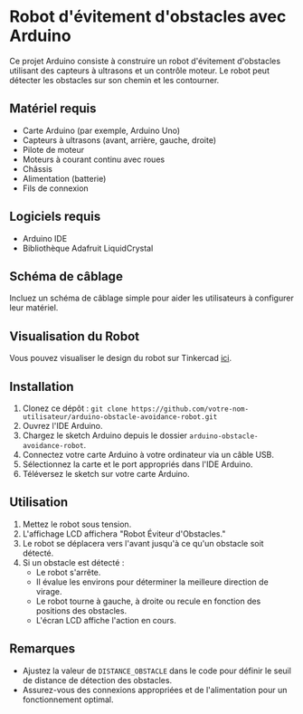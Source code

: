 # Robot d'évitement d'obstacles avec Arduino

Ce projet Arduino consiste à construire un robot d'évitement d'obstacles utilisant des capteurs à ultrasons et un contrôle moteur. Le robot peut détecter les obstacles sur son chemin et les contourner.

## Matériel requis
- Carte Arduino (par exemple, Arduino Uno)
- Capteurs à ultrasons (avant, arrière, gauche, droite)
- Pilote de moteur
- Moteurs à courant continu avec roues
- Châssis
- Alimentation (batterie)
- Fils de connexion

## Logiciels requis
- Arduino IDE
- Bibliothèque Adafruit LiquidCrystal

## Schéma de câblage
Incluez un schéma de câblage simple pour aider les utilisateurs à configurer leur matériel.

## Visualisation du Robot
Vous pouvez visualiser le design du robot sur Tinkercad [ici](https://www.tinkercad.com/things/gg93ASuCQoQ-robot2/editel?returnTo=%2Fdashboard%3Fcollection%3Ddesigns).

## Installation
1. Clonez ce dépôt : `git clone https://github.com/votre-nom-utilisateur/arduino-obstacle-avoidance-robot.git`
2. Ouvrez l'IDE Arduino.
3. Chargez le sketch Arduino depuis le dossier `arduino-obstacle-avoidance-robot`.
4. Connectez votre carte Arduino à votre ordinateur via un câble USB.
5. Sélectionnez la carte et le port appropriés dans l'IDE Arduino.
6. Téléversez le sketch sur votre carte Arduino.

## Utilisation
1. Mettez le robot sous tension.
2. L'affichage LCD affichera "Robot Éviteur d'Obstacles."
3. Le robot se déplacera vers l'avant jusqu'à ce qu'un obstacle soit détecté.
4. Si un obstacle est détecté :
   - Le robot s'arrête.
   - Il évalue les environs pour déterminer la meilleure direction de virage.
   - Le robot tourne à gauche, à droite ou recule en fonction des positions des obstacles.
   - L'écran LCD affiche l'action en cours.

## Remarques
- Ajustez la valeur de `DISTANCE_OBSTACLE` dans le code pour définir le seuil de distance de détection des obstacles.
- Assurez-vous des connexions appropriées et de l'alimentation pour un fonctionnement optimal.

